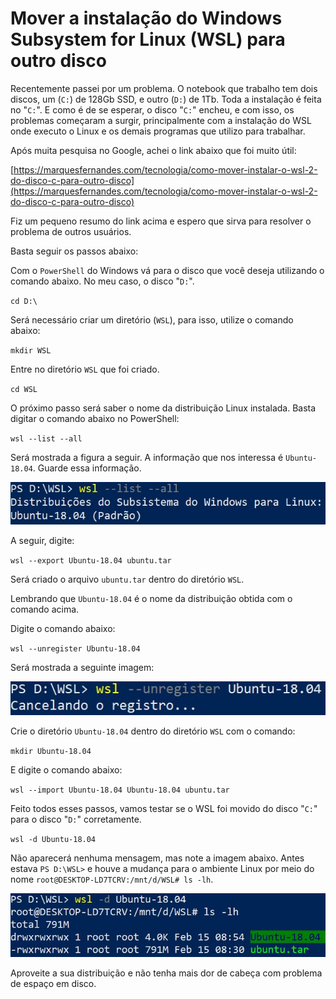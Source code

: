 # Mover a instalação do Windows Subsystem for Linux (WSL) para outro disco

Recentemente passei por um problema. O notebook que trabalho tem dois discos, um (`C:`) de 128Gb SSD, e outro (`D:`) de 1Tb. Toda a instalação é feita no "`C:`". E como é de se esperar, o disco "`C:`" encheu, e com isso, os problemas começaram a surgir, principalmente com a instalação do WSL onde executo o Linux e os demais programas que utilizo para trabalhar.

Após muita pesquisa no Google, achei o link abaixo que foi muito útil:

[https://marquesfernandes.com/tecnologia/como-mover-instalar-o-wsl-2-do-disco-c-para-outro-disco](https://marquesfernandes.com/tecnologia/como-mover-instalar-o-wsl-2-do-disco-c-para-outro-disco)

Fiz um pequeno resumo do link acima e espero que sirva para resolver o problema de outros usuários.

Basta seguir os passos abaixo:

Com o `PowerShell` do Windows vá para o disco que você deseja utilizando o comando abaixo. No meu caso, o disco "`D:`".

`cd D:\`

Será necessário criar um diretório (`WSL`), para isso, utilize o comando abaixo:

`mkdir WSL`

Entre no diretório `WSL` que foi criado.

`cd WSL`

O próximo passo será saber o nome da distribuição Linux instalada. Basta digitar o comando abaixo no PowerShell:

`wsl --list --all`

Será mostrada a figura a seguir. A informação que nos interessa é `Ubuntu-18.04`. Guarde essa informação.

![](../../images/wsl/fig01.jpg)

A seguir, digite:

`wsl --export Ubuntu-18.04 ubuntu.tar`

Será criado o arquivo `ubuntu.tar` dentro do diretório `WSL`.

Lembrando que `Ubuntu-18.04` é o nome da distribuição obtida com o comando acima.

Digite o comando abaixo:

`wsl --unregister Ubuntu-18.04`

Será mostrada a seguinte imagem:

![](../../images/wsl/fig02.jpg)

Crie o diretório `Ubuntu-18.04` dentro do diretório `WSL` com o comando:

`mkdir Ubuntu-18.04`

E digite o comando abaixo:

`wsl --import Ubuntu-18.04 Ubuntu-18.04 ubuntu.tar`

Feito todos esses passos, vamos testar se o WSL foi movido do disco "`C:`" para o disco "`D:`" corretamente.

`wsl -d Ubuntu-18.04`

Não aparecerá nenhuma mensagem, mas note a imagem abaixo. Antes estava `PS D:\WSL>` e houve a mudança para o ambiente Linux por meio do nome `root@DESKTOP-LD7TCRV:/mnt/d/WSL# ls -lh`.

![](../../images/wsl/fig03.jpg)

Aproveite a sua distribuição e não tenha mais dor de cabeça com problema de espaço em disco.